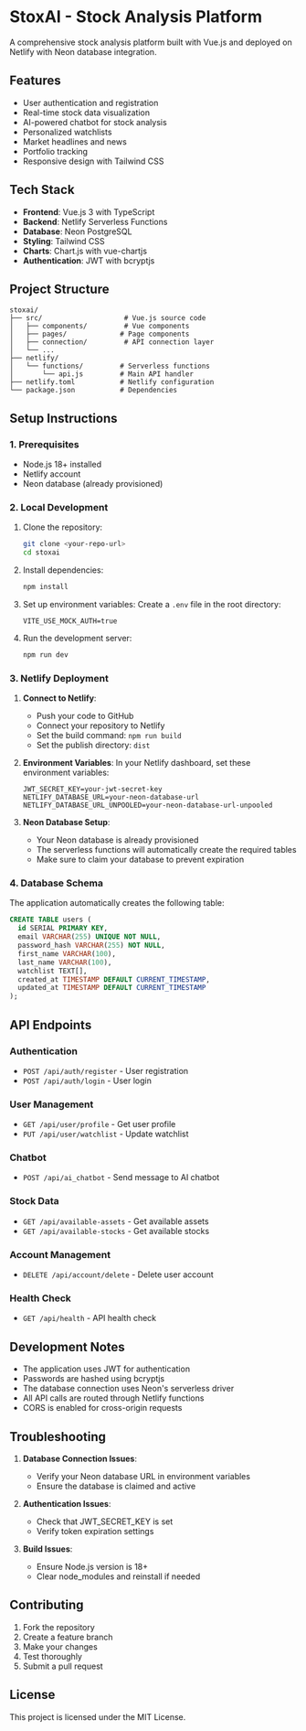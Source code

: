 # StoxAI - Stock Analysis Platform

A comprehensive stock analysis platform built with Vue.js and deployed on Netlify with Neon database integration.

## Features

- User authentication and registration
- Real-time stock data visualization
- AI-powered chatbot for stock analysis
- Personalized watchlists
- Market headlines and news
- Portfolio tracking
- Responsive design with Tailwind CSS

## Tech Stack

- **Frontend**: Vue.js 3 with TypeScript
- **Backend**: Netlify Serverless Functions
- **Database**: Neon PostgreSQL
- **Styling**: Tailwind CSS
- **Charts**: Chart.js with vue-chartjs
- **Authentication**: JWT with bcryptjs

## Project Structure

```
stoxai/
├── src/                    # Vue.js source code
│   ├── components/         # Vue components
│   ├── pages/             # Page components
│   ├── connection/         # API connection layer
│   └── ...
├── netlify/
│   └── functions/         # Serverless functions
│       └── api.js         # Main API handler
├── netlify.toml           # Netlify configuration
└── package.json           # Dependencies
```

## Setup Instructions

### 1. Prerequisites

- Node.js 18+ installed
- Netlify account
- Neon database (already provisioned)

### 2. Local Development

1. Clone the repository:

   ```bash
   git clone <your-repo-url>
   cd stoxai
   ```

2. Install dependencies:

   ```bash
   npm install
   ```

3. Set up environment variables:
   Create a `.env` file in the root directory:

   ```
   VITE_USE_MOCK_AUTH=true
   ```

4. Run the development server:
   ```bash
   npm run dev
   ```

### 3. Netlify Deployment

1. **Connect to Netlify**:
   - Push your code to GitHub
   - Connect your repository to Netlify
   - Set the build command: `npm run build`
   - Set the publish directory: `dist`

2. **Environment Variables**:
   In your Netlify dashboard, set these environment variables:

   ```
   JWT_SECRET_KEY=your-jwt-secret-key
   NETLIFY_DATABASE_URL=your-neon-database-url
   NETLIFY_DATABASE_URL_UNPOOLED=your-neon-database-url-unpooled
   ```

3. **Neon Database Setup**:
   - Your Neon database is already provisioned
   - The serverless functions will automatically create the required tables
   - Make sure to claim your database to prevent expiration

### 4. Database Schema

The application automatically creates the following table:

```sql
CREATE TABLE users (
  id SERIAL PRIMARY KEY,
  email VARCHAR(255) UNIQUE NOT NULL,
  password_hash VARCHAR(255) NOT NULL,
  first_name VARCHAR(100),
  last_name VARCHAR(100),
  watchlist TEXT[],
  created_at TIMESTAMP DEFAULT CURRENT_TIMESTAMP,
  updated_at TIMESTAMP DEFAULT CURRENT_TIMESTAMP
);
```

## API Endpoints

### Authentication

- `POST /api/auth/register` - User registration
- `POST /api/auth/login` - User login

### User Management

- `GET /api/user/profile` - Get user profile
- `PUT /api/user/watchlist` - Update watchlist

### Chatbot

- `POST /api/ai_chatbot` - Send message to AI chatbot

### Stock Data

- `GET /api/available-assets` - Get available assets
- `GET /api/available-stocks` - Get available stocks

### Account Management

- `DELETE /api/account/delete` - Delete user account

### Health Check

- `GET /api/health` - API health check

## Development Notes

- The application uses JWT for authentication
- Passwords are hashed using bcryptjs
- The database connection uses Neon's serverless driver
- All API calls are routed through Netlify functions
- CORS is enabled for cross-origin requests

## Troubleshooting

1. **Database Connection Issues**:
   - Verify your Neon database URL in environment variables
   - Ensure the database is claimed and active

2. **Authentication Issues**:
   - Check that JWT_SECRET_KEY is set
   - Verify token expiration settings

3. **Build Issues**:
   - Ensure Node.js version is 18+
   - Clear node_modules and reinstall if needed

## Contributing

1. Fork the repository
2. Create a feature branch
3. Make your changes
4. Test thoroughly
5. Submit a pull request

## License

This project is licensed under the MIT License.
